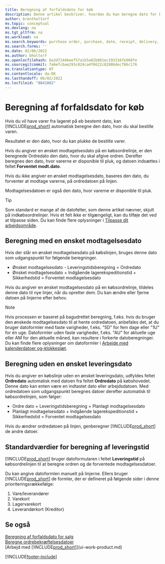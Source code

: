 ```yaml
---
title: Beregning af forfaldsdato for køb
description: Denne artikel beskriver, hvordan du kan beregne dato for køb.
author: brentholtorf
ms.topic: conceptual
ms.devlang: na
ms.tgt_pltfrm: na
ms.workload: na
ms.search.keywords: purchase order, purchase, date, receipt, delivery, lead time
ms.search.forms: ''
ms.date: 02/06/2022
ms.author: bholtorf
ms.openlocfilehash: 6a3d7244beef57a1b5a82b881ec193316fe968fe
ms.sourcegitcommit: 7a6efcbae293c024ca4f6622c82886decf86c176
ms.translationtype: HT
ms.contentlocale: da-DK
ms.lasthandoff: 06/02/2022
ms.locfileid: "8841862"
---
```

# <a name="calculate-dates-for-purchases"></a>Beregning af forfaldsdato for køb

Hvis du vil have varer fra lageret på eb bestemt dato, kan [!INCLUDE[prod_short](includes/prod_short.md)] automatisk beregne den dato, hvor du skal bestille varen. 

Resultatet er den dato, hvor du kan plukke de bestilte varer.  

Hvis du angiver en ønsket modtagelsesdato på en købsordrelinje, er den beregnede Ordredato den dato, hvor du skal afgive ordren. Derefter beregnes den dato, hvor varerne er disponible til pluk, og datoen indsættes i feltet **Forventet modt.dato**.  

Hvis du ikke angiver en ønsket modtagelsesdato, baseres den dato, du forventer at modtage varerne, på ordredatoen på linjen. 

Modtagelsesdatoen er også den dato, hvor varerne er disponible til pluk.  

> [!TIP]
> Som standard er mange af de datofelter, som denne artikel nævner, skjult på indkøbsordrelinjer. Hvis et felt ikke er tilgængeligt, kan du tilføje det ved at tilpasse siden. Du kan finde flere oplysninger i [Tilpasse dit arbejdsområde](ui-personalization-user.md).

## <a name="calculating-with-a-requested-receipt-date"></a>Beregning med en ønsket modtagelsesdato

Hvis der står en ønsket modtagelsesdato på købslinjen, bruges denne dato som udgangspunkt for følgende beregninger.  

- Ønsket modtagelsesdato - Leveringstidsberegning = Ordredato  
- Ønsket modtagelsesdato + Indgående lagerekspeditionstid + Sikkerhedstid = Forventet modtagelsesdato  

Hvis du angiver en ønsket modtagelsesdato på en købsordrelinje, tildeles denne dato til nye linjer, når du opretter dem. Du kan ændre eller fjerne datoen på linjerne efter behov.  

> [!NOTE]
> Hvis processen er baseret på bagudrettet beregning, f.eks. hvis du bruger den ønskede modtagelsesdato til at hente ordredatoen, anbefales det, at du bruger datoformler med faste varigheder, f.eks. "5D" for fem dage eller "1U" for én uge. Datoformler uden faste varigheder, f.eks. "AU" for aktuelle uge eller AM for den aktuelle måned, kan resultere i forkerte datoberegninger. Du kan finde flere oplysninger om datoformler i [Arbejde med kalenderdatoer og-klokkeslæt](ui-enter-date-ranges.md).

## <a name="calculating-without-a-requested-delivery-date"></a>Beregning uden en ønsket leveringsdato

Hvis du angiver en købslinje uden en ønsket leveringsdato, udfyldes feltet **Ordredato** automatisk med datoen fra feltet **Ordredato** på købshovedet. Denne dato kan enten være en indtastet dato eller arbejdsdatoen. Med ordredatoen som udgangspunkt beregnes datoer derefter automatisk til købsordrelinjen, som følger:  

- Ordre dato + Leveringstidsberegning = Planlagt modtagelsesdato  
- Planlagt modtagelsesdato + Indgående lagerekspeditionstid + Sikkerhedstid = Forventet modtagelsesdato  

Hvis du ændrer ordredatoen på linjen, genberegner [!INCLUDE[prod_short](includes/prod_short.md)] de andre datoer.  

## <a name="default-values-for-lead-time-calculation"></a>Standardværdier for beregning af leveringstid

[!INCLUDE[prod_short](includes/prod_short.md)] bruger datoformularen i feltet **Leveringstid** på købsordrelinjen til at beregne ordren og de forventede modtagelsesdatoer.  

Du kan angive datoformlen manuelt på linjerne. Ellers bruger [!INCLUDE[prod_short](includes/prod_short.md)] de formler, der er defineret på følgende sider i denne prioriteringsrækkefølge:

1. Vare/leverandører
2. Varekort
3. Lagervarekort
4. Leverandørkort (Kreditor)

## <a name="see-also"></a>Se også

[Beregning af forfaldsdato for salg](sales-date-calculation-for-sales.md)   
[Beregne ordrebekræftelsesdatoer](sales-how-to-calculate-order-promising-dates.md)  
[Arbejd med [!INCLUDE[prod_short](includes/prod_short.md)]](ui-work-product.md)  


[!INCLUDE[footer-include](includes/footer-banner.md)]
